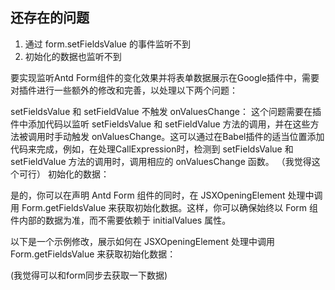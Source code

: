 ## 还存在的问题

1. 通过 form.setFieldsValue 的事件监听不到
2. 初始化的数据也监听不到


要实现监听Antd Form组件的变化效果并将表单数据展示在Google插件中，需要对插件进行一些额外的修改和完善，以处理以下两个问题：

setFieldsValue 和 setFieldValue 不触发 onValuesChange：
这个问题需要在插件中添加代码以监听 setFieldsValue 和 setFieldValue 方法的调用，并在这些方法被调用时手动触发 onValuesChange。这可以通过在Babel插件的适当位置添加代码来完成，例如，在处理CallExpression时，检测到 setFieldsValue 和 setFieldValue 方法的调用时，调用相应的 onValuesChange 函数。 （我觉得这个可行）
初始化的数据：

是的，你可以在声明 Antd Form 组件的同时，在 JSXOpeningElement 处理中调用 Form.getFieldsValue 来获取初始化数据。这样，你可以确保始终以 Form 组件内部的数据为准，而不需要依赖于 initialValues 属性。

以下是一个示例修改，展示如何在 JSXOpeningElement 处理中调用 Form.getFieldsValue 来获取初始化数据：

(我觉得可以和form同步去获取一下数据)